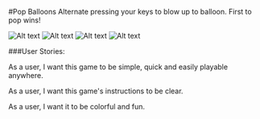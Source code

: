#Pop Balloons
Alternate pressing your keys to blow up to balloon.  First to pop wins!




![Alt text](balloons1.jpg)
![Alt text](balloons2.jpg)
![Alt text](balloons3.jpg)
![Alt text](http://www.thisiswhyimbroke.com/images/giant-confetti-filled-balloon-explosion.jpg)



###User Stories:

As a user, I want this game to be simple, quick and easily playable anywhere.

As a user, I want this game's instructions to be clear.

As a user, I want it to be colorful and fun.